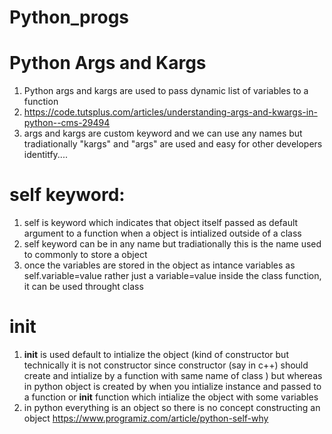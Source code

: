 # Python_progs
Python Args and Kargs
===================
1) Python args and kargs are used to pass dynamic list of variables to a function
2) https://code.tutsplus.com/articles/understanding-args-and-kwargs-in-python--cms-29494
3) args and kargs are custom keyword and we can use any names but tradiationally "kargs" and "args" are used and easy for other developers identitfy....


self keyword:
============

1) self is keyword which indicates that object itself passed as default argument to a function when  a object is intialized outside of a class
2) self keyword can be in any name  but tradiationally this is the name used to commonly to store a object 
3) once the variables are stored in the object as intance variables  as self.variable=value rather just a variable=value inside the class function, it can be used throught class

__init__
========
1) __init__ is used default to intialize the object (kind of constructor but technically it is not constructor since constructor (say in c++)  should create and intialize by a function with same name of class ) but whereas in python object is created by when you intialize instance and passed to a function or __init__ function which intialize the object with some variables
2) in python everything is an object so there is no concept constructing an object
https://www.programiz.com/article/python-self-why
